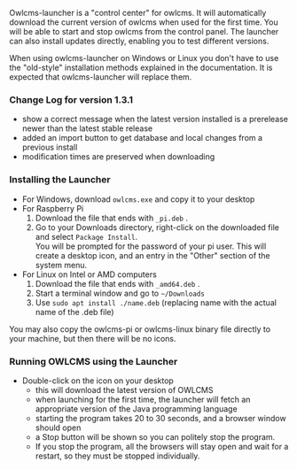 [comment]: <> (EDIT THIS FILE IN THE dist DIRECTORY ONLY)
Owlcms-launcher is a "control center" for owlcms.  It will automatically download the current version of owlcms when used for the first time. You will be able to start and stop owlcms from the control panel.  The launcher can also install updates directly, enabling you to test different versions.

When using owlcms-launcher on Windows or Linux you don't have to use the "old-style" installation methods explained in the documentation.  It is expected that owlcms-launcher will replace them.

### Change Log for version 1.3.1

- show a correct message when the latest version installed is a prerelease newer than the latest stable release
- added an import button to get database and local changes from a previous install 
- modification times are preserved when downloading

### Installing the Launcher

- For Windows, download `owlcms.exe`  and copy it to your desktop
- For Raspberry Pi
  1. Download the file that ends with `_pi.deb` .
  2. Go to your Downloads directory, right-click on the downloaded file and select `Package Install`.  
     You will be prompted for the password of your pi user. This will create a desktop icon, and an entry in the "Other" section of the system menu.
- For Linux on Intel or AMD computers
  1. Download the file that ends with `_amd64.deb` .
  2. Start a terminal window and go to `~/Downloads`
  3. Use `sudo apt install ./name.deb` (replacing name with the actual name of the .deb file)

You may also copy the owlcms-pi or owlcms-linux binary file directly to your machine, but then there will be no icons.

### Running OWLCMS using the Launcher

- Double-click on the icon on your desktop
  - this will download the latest version of OWLCMS
  - when launching for the first time, the launcher will fetch an appropriate version of the Java programming language
  - starting the program takes 20 to 30 seconds, and a browser window should open
  - a Stop button will be shown so you can politely stop the program.
  - If you stop the program, all the browsers will stay open and wait for a restart, so they must be stopped individually.